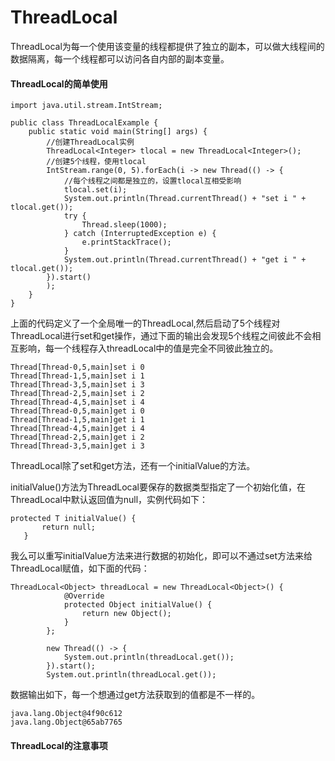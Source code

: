 # ThreadLocal

ThreadLocal为每一个使用该变量的线程都提供了独立的副本，可以做大线程间的数据隔离，每一个线程都可以访问各自内部的副本变量。

#### ThreadLocal的简单使用
```
import java.util.stream.IntStream;

public class ThreadLocalExample {
	public static void main(String[] args) {
        //创建ThreadLocal实例
		ThreadLocal<Integer> tlocal = new ThreadLocal<Integer>(); 
        //创建5个线程，使用tlocal
		IntStream.range(0, 5).forEach(i -> new Thread(() -> {
            //每个线程之间都是独立的，设置tlocal互相受影响
			tlocal.set(i);
			System.out.println(Thread.currentThread() + "set i " + tlocal.get());
			try {
				Thread.sleep(1000);
			} catch (InterruptedException e) {
				e.printStackTrace();
			}
			System.out.println(Thread.currentThread() + "get i " + tlocal.get());
		}).start()
		);
	}
}
```
上面的代码定义了一个全局唯一的ThreadLocal<Integer>,然后启动了5个线程对ThreadLocal进行set和get操作，通过下面的输出会发现5个线程之间彼此不会相互影响，每一个线程存入threadLocal中的值是完全不同彼此独立的。
```
Thread[Thread-0,5,main]set i 0
Thread[Thread-1,5,main]set i 1
Thread[Thread-3,5,main]set i 3
Thread[Thread-2,5,main]set i 2
Thread[Thread-4,5,main]set i 4
Thread[Thread-0,5,main]get i 0
Thread[Thread-1,5,main]get i 1
Thread[Thread-4,5,main]get i 4
Thread[Thread-2,5,main]get i 2
Thread[Thread-3,5,main]get i 3
```
 ThreadLocal除了set和get方法，还有一个initialValue的方法。

 initialValue()方法为ThreadLocal要保存的数据类型指定了一个初始化值，在ThreadLocal中默认返回值为null，实例代码如下：
 ```
 protected T initialValue() {
        return null;
    }
 ```
我么可以重写initialValue方法来进行数据的初始化，即可以不通过set方法来给ThreadLocal赋值，如下面的代码：
```
ThreadLocal<Object> threadLocal = new ThreadLocal<Object>() {
			@Override
			protected Object initialValue() {
				return new Object();
			}
		};
		
		new Thread(() -> {
			System.out.println(threadLocal.get());
		}).start();
		System.out.println(threadLocal.get());
```
数据输出如下，每一个想通过get方法获取到的值都是不一样的。
```
java.lang.Object@4f90c612
java.lang.Object@65ab7765
```
#### ThreadLocal的注意事项